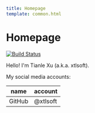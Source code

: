 ```yaml
title: Homepage
template: common.html
```

# Homepage

[![Build Status](https://travis-ci.com/xtlsoft/homepage.svg?token=XdzgD7q7ESxvMAHp9Ybj&branch=master)](https://travis-ci.com/xtlsoft/homepage)

Hello! I'm Tianle Xu (a.k.a. xtlsoft).

My social media accounts:

| name   | account  |
| ------ | -------- |
| GitHub | @xtlsoft |
